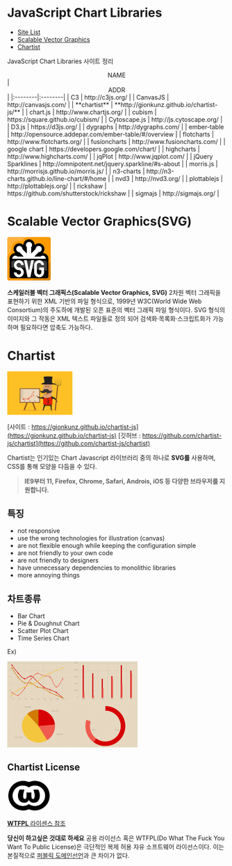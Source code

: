 


# JavaScript Chart Libraries

* [Site List](#site-list)
* [Scalable Vector Graphics](#scalable-vector-graphics)
* [Chartist](#chartist)

JavaScript Chart Libraries 사이트 정리

<center>NAME</center> |  <center> ADDR </center> |
|:--------|:--------|
| C3  | http://c3js.org/  |
| CanvasJS  |  http://canvasjs.com/ |
| **chartist**  | **http://gionkunz.github.io/chartist-js/**  |
| chart.js  | http://www.chartjs.org/ |
| cubism  | https://square.github.io/cubism/ |
| Cytoscape.js  | http://js.cytoscape.org/  |
| D3.js  | https://d3js.org/	|
| dygraphs  | http://dygraphs.com/  |
| ember-table  | http://opensource.addepar.com/ember-table/#/overview  |
| flotcharts  | http://www.flotcharts.org/  |
| fusioncharts  | http://www.fusioncharts.com/  |
| google chart  | https://developers.google.com/chart/  |
| highcharts  | http://www.highcharts.com/	  |
| jqPlot  | http://www.jqplot.com/  |
| jQuery Sparklines   | http://omnipotent.net/jquery.sparkline/#s-about	  |
| morris.js   | http://morrisjs.github.io/morris.js/  |
| n3-charts   | http://n3-charts.github.io/line-chart/#/home	  |
| nvd3  | http://nvd3.org/	  |
| plottablejs  | http://plottablejs.org/	  |
| rickshaw  | https://github.com/shutterstock/rickshaw  |
| sigmajs  | http://sigmajs.org/	  |

# Scalable Vector Graphics(SVG)

 <img src="./img/svg_img.png" width="100">

 **스케일러블 벡터 그래픽스(Scalable Vector Graphics, SVG)**
2차원 벡터 그래픽을 표현하기 위한 XML 기반의 파일 형식으로, 1999년 W3C(World Wide Web Consortium)의 주도하에 개발된 오픈 표준의 벡터 그래픽 파일 형식이다. SVG 형식의 이미지와 그 작동은 XML 텍스트 파일들로 정의 되어 검색화·목록화·스크립트화가 가능하며 필요하다면 압축도 가능하다.

# Chartist

<img src="./img/chartist_img.GIF" width="150">

[사이트 : https://gionkunz.github.io/chartist-js](https://gionkunz.github.io/chartist-js)
[깃허브 : https://github.com/chartist-js/chartist](https://github.com/chartist-js/chartist)

Chartist는 인기있는 Chart Javascript 라이브러리 중의 하나로 **SVG를** 사용하며, CSS를 통해 모양을 다듬을 수 있다.

>**IE9부터 11, Firefox, Chrome, Safari, Androis, iOS 등 다양한 브라우저를 지원합니다.**

## 특징
* not responsive
* use the wrong technologies for illustration (canvas)
* are not flexible enough while keeping the configuration simple
* are not friendly to your own code
* are not friendly to designers
* have unnecessary dependencies to monolithic libraries
* more annoying things

## 차트종류
* Bar Chart
* Pie & Doughnut Chart
* Scatter Plot Chart
* Time Series Chart

Ex)

<img src="./img/chartist_example.PNG" width="300">



## Chartist License

<img src="./img/wtfpl_logo.PNG" width="100">

[**WTFPL** 라이센스 참조](https://github.com/chartist-js/chartist)

**당신이 하고싶은 것대로 하세요** 공용 라이선스 혹은 WTFPL(Do What The Fuck You Want To Public License)은 극단적인 복제 허용 자유 소프트웨어 라이선스이다.
이는 본질적으로 [퍼블릭 도메인선언](https://ko.wikipedia.org/wiki/%ED%8D%BC%EB%B8%94%EB%A6%AD_%EB%8F%84%EB%A9%94%EC%9D%B8)과 큰 차이가 없다.
